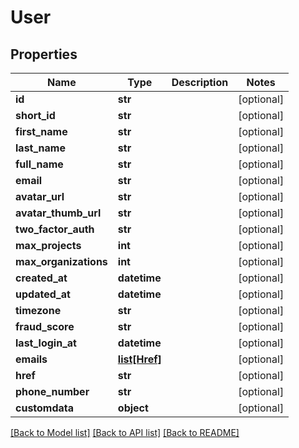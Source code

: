 # User


## Properties
Name | Type | Description | Notes
------------ | ------------- | ------------- | -------------
**id** | **str** |  | [optional] 
**short_id** | **str** |  | [optional] 
**first_name** | **str** |  | [optional] 
**last_name** | **str** |  | [optional] 
**full_name** | **str** |  | [optional] 
**email** | **str** |  | [optional] 
**avatar_url** | **str** |  | [optional] 
**avatar_thumb_url** | **str** |  | [optional] 
**two_factor_auth** | **str** |  | [optional] 
**max_projects** | **int** |  | [optional] 
**max_organizations** | **int** |  | [optional] 
**created_at** | **datetime** |  | [optional] 
**updated_at** | **datetime** |  | [optional] 
**timezone** | **str** |  | [optional] 
**fraud_score** | **str** |  | [optional] 
**last_login_at** | **datetime** |  | [optional] 
**emails** | [**list[Href]**](Href.md) |  | [optional] 
**href** | **str** |  | [optional] 
**phone_number** | **str** |  | [optional] 
**customdata** | **object** |  | [optional] 

[[Back to Model list]](../README.md#documentation-for-models) [[Back to API list]](../README.md#documentation-for-api-endpoints) [[Back to README]](../README.md)


